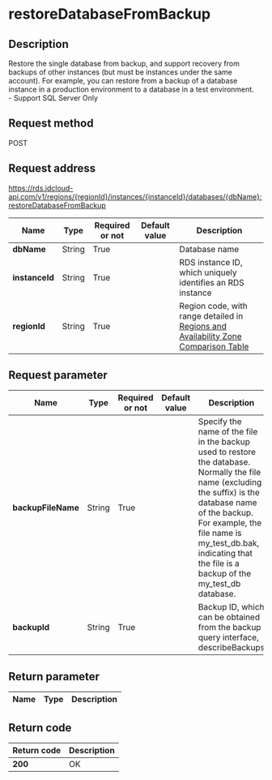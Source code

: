 # restoreDatabaseFromBackup


## Description
Restore the single database from backup, and support recovery from backups of other instances (but must be instances under the same account). For example, you can restore from a backup of a database instance in a production environment to a database in a test environment. <br>- Support SQL Server Only

## Request method
POST

## Request address
https://rds.jdcloud-api.com/v1/regions/{regionId}/instances/{instanceId}/databases/{dbName}:restoreDatabaseFromBackup

|Name|Type|Required or not|Default value|Description|
|---|---|---|---|---|
|**dbName**|String|True||Database name|
|**instanceId**|String|True||RDS instance ID, which uniquely identifies an RDS instance|
|**regionId**|String|True||Region code, with range detailed in [Regions and Availability Zone Comparison Table](../Enum-Definitions/Regions-AZ.md)|

## Request parameter
|Name|Type|Required or not|Default value|Description|
|---|---|---|---|---|
|**backupFileName**|String|True||Specify the name of the file in the backup used to restore the database. Normally the file name (excluding the suffix) is the database name of the backup. For example, the file name is my_test_db.bak, indicating that the file is a backup of the my_test_db database.|
|**backupId**|String|True||Backup ID, which can be obtained from the backup query interface, describeBackups|


## Return parameter
|Name|Type|Description|
|---|---|---|



## Return code
|Return code|Description|
|---|---|
|**200**|OK|

